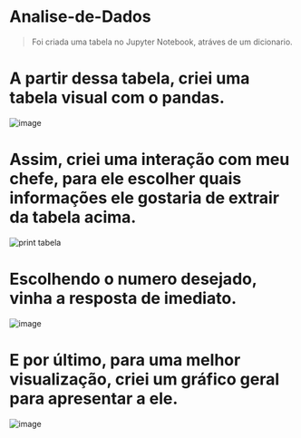 # Analise-de-Dados

> Foi criada uma tabela no Jupyter Notebook, atráves de um dicionario.

# A partir dessa tabela, criei uma tabela visual com o pandas.



![image](https://github.com/brunogboy/Analise-de-Dados/assets/165103663/d4167d87-c0eb-4f41-881e-472b8b5dfc24)


# Assim, criei uma interação com meu chefe, para ele escolher quais informações ele gostaria de extrair da tabela acima.


![print tabela](https://github.com/brunogboy/Analise-de-Dados/assets/165103663/67035ce5-be0a-4f06-bdc4-75c81e6ddc4f)


# Escolhendo o numero desejado, vinha a resposta de imediato.



![image](https://github.com/brunogboy/Analise-de-Dados/assets/165103663/c16e4721-7505-4bc2-b5c9-858464e73fdb)


# E por último, para uma melhor visualização, criei um gráfico geral para apresentar a ele.



![image](https://github.com/brunogboy/Analise-de-Dados/assets/165103663/d108da41-b7dc-4fa6-913f-ff50a1c0e841)
